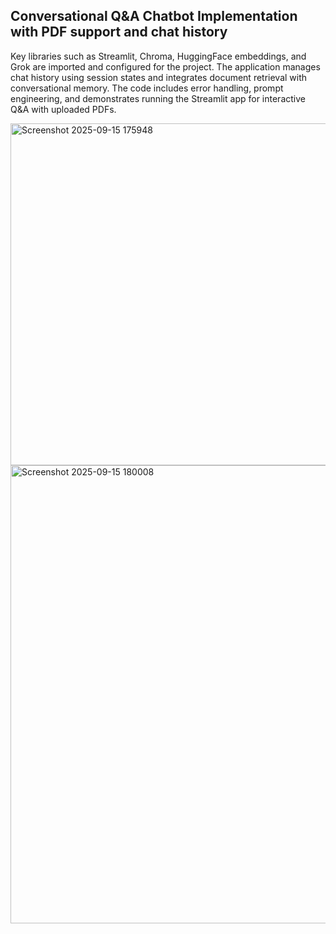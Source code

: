 ## Conversational Q&A Chatbot Implementation with PDF support and chat history

Key libraries such as Streamlit, Chroma, HuggingFace embeddings, and Grok are imported and configured for the project.
The application manages chat history using session states and integrates document retrieval with conversational memory.
The code includes error handling, prompt engineering, and demonstrates running the Streamlit app for interactive Q&A with uploaded PDFs.

<img width="1732" height="547" alt="Screenshot 2025-09-15 175948" src="https://github.com/user-attachments/assets/9c590a34-0877-4bf3-af9f-b685391bdc15" />
<img width="1506" height="733" alt="Screenshot 2025-09-15 180008" src="https://github.com/user-attachments/assets/ff74e861-585c-4ddb-833d-b2e8ec4b695e" />


